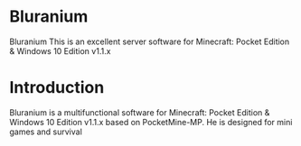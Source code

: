 # Bluranium
Bluranium This is an excellent server software for Minecraft: Pocket Edition & Windows 10 Edition v1.1.x

# Introduction

Bluranium is a multifunctional software for Minecraft: Pocket Edition & Windows 10 Edition v1.1.x based on PocketMine-MP.
He is designed for mini games and survival
